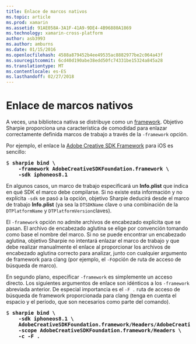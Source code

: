 ```yaml
---
title: Enlace de marcos nativos
ms.topic: article
ms.prod: xamarin
ms.assetid: 91AE058A-3A1F-41A9-9DE4-4B96880A1869
ms.technology: xamarin-cross-platform
author: asb3993
ms.author: amburns
ms.date: 01/15/2016
ms.openlocfilehash: 4588a879452b4ee49535ac8882977be2c064a43f
ms.sourcegitcommit: 6cd40d190abe38edd50fc74331be15324a845a28
ms.translationtype: MT
ms.contentlocale: es-ES
ms.lasthandoff: 02/27/2018
---
```

# <a name="binding-native-frameworks"></a>Enlace de marcos nativos

A veces, una biblioteca nativa se distribuye como un [framework](https://developer.apple.com/library/mac/documentation/MacOSX/Conceptual/BPFrameworks/Concepts/WhatAreFrameworks.html). Objetivo Sharpie proporciona una característica de comodidad para enlazar correctamente definida marcos de trabajo a través de la `-framework` opción.

Por ejemplo, el enlace la [Adobe Creative SDK Framework](https://creativesdk.adobe.com/downloads.html) para iOS es sencillo:

<pre>$ <b>sharpie bind \
    -framework AdobeCreativeSDKFoundation.framework \
    -sdk iphoneos8.1</b></pre>

En algunos casos, un marco de trabajo especificará un **Info.plist** que indica en qué SDK el marco debe compilarse. Si no existe esta información y no explícita `-sdk` se pasó a la opción, objetivo Sharpie deducirá desde el marco de trabajo **Info.plist** (ya sea la `DTSDKName` clave o una combinación de la `DTPlatformName` y `DTPlatformVersion`claves).

El `-framework` opción no admite archivos de encabezado explícita que se pasan. El archivo de encabezado aglutina se elige por convención tomando como base el nombre del marco. Si no se puede encontrar un encabezado aglutina, objetivo Sharpie no intentará enlazar el marco de trabajo y que debe realizar manualmente el enlace al proporcionar los archivos de encabezado aglutina correcto para analizar, junto con cualquier argumento de framework para clang (por ejemplo, el `-F`opción de ruta de acceso de búsqueda de marco).

En segundo plano, especificar `-framework` es simplemente un acceso directo. Los siguientes argumentos de enlace son idénticos a los `-framework` abreviada anterior.
De especial importancia es el `-F .` ruta de acceso de búsqueda de framework proporcionada para clang (tenga en cuenta el espacio y el período, que son necesarios como parte del comando).

<pre>$ <b>sharpie bind \
    -sdk iphoneos8.1 \
    AdobeCreativeSDKFoundation.framework/Headers/AdobeCreativeSDKFoundation.h \
    -scope AdobeCreativeSDKFoundation.framework/Headers \
    -c -F .</b></pre>

